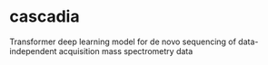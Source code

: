 # cascadia
Transformer deep learning model for de novo sequencing of data-independent acquisition mass spectrometry data
